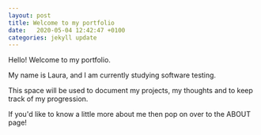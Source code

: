 ```yaml
---
layout: post
title: Welcome to my portfolio
date:   2020-05-04 12:42:47 +0100
categories: jekyll update
---
```


Hello! Welcome to my portfolio.

My name is Laura, and I am currently studying software testing.

This space will be used to document my projects, my thoughts and to keep track of my progression.

If you'd like to know a little more about me then pop on over to the ABOUT page!
